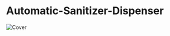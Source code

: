 # Automatic-Sanitizer-Dispenser

![Cover](https://github.com/VU3WUR/Automatic-Sanitizer-Dispenser/assets/75359637/8ec62e44-5c6c-4322-8b2d-517cc4fd1fcb)

